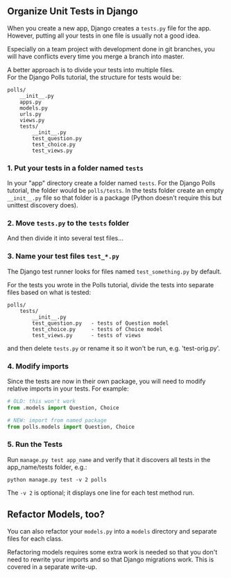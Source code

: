 ## Organize Unit Tests in Django

When you create a new app, Django creates a `tests.py` file for the app.
However, putting all your tests in one file is usually not a good idea.

Especially on a team project with development done in git branches,
you will have conflicts every time you merge a branch into master.

A better approach is to divide your tests into multiple files.  
For the Django Polls tutorial, the structure for tests would be:
```listing
polls/
    __init__.py
    apps.py
    models.py
    urls.py
    views.py
    tests/
        __init__.py
        test_question.py
        test_choice.py
        test_views.py
```
        

### 1. Put your tests in a folder named `tests`

In your "app" directory create a folder named `tests`.
For the Django Polls tutorial, the folder would be `polls/tests`.
In the tests folder create an empty `__init__.py` file so that folder is a package (Python doesn't require this but unittest discovery does).

### 2. Move `tests.py` to the `tests` folder

And then divide it into several test files...

### 3. Name your test files `test_*.py`

The Django test runner looks for files named `test_something.py` by default.

For the tests you wrote in the Polls tutorial, divide the tests
into separate files based on what is tested:
```listing
polls/
    tests/
        __init__.py
        test_question.py   - tests of Question model
        test_choice.py     - tests of Choice model
        test_views.py      - tests of views
```

and then delete `tests.py` or rename it so it won't be run, e.g. 'test-orig.py'.

### 4. Modify imports

Since the tests are now in their own package, you will need
to modify relative imports in your tests.
For example:
```python
# OLD: this won't work
from .models import Question, Choice

# NEW: import from named package
from polls.models import Question, Choice
```

### 5. Run the Tests

Run `manage.py test app_name` and verify that it discovers all tests
in the app_name/tests folder, e.g.:
```
python manage.py test -v 2 polls
```
The `-v 2` is optional; it displays one line for each test method run.

## Refactor Models, too?

You can also refactor your `models.py` into a `models` directory and separate files for each class.  

Refactoring models requires some extra work is needed so that you don't need to rewrite your imports and so that Django migrations work.  This is covered in a separate write-up.
